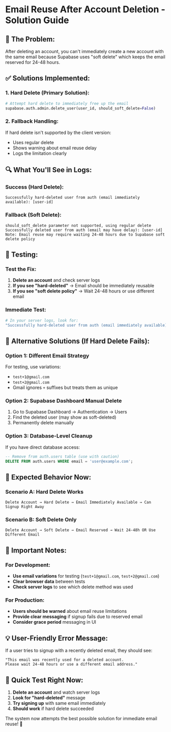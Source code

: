 # Email Reuse After Account Deletion - Solution Guide

## 🐛 **The Problem:**
After deleting an account, you can't immediately create a new account with the same email because Supabase uses "soft delete" which keeps the email reserved for 24-48 hours.

## ✅ **Solutions Implemented:**

### **1. Hard Delete (Primary Solution):**
```python
# Attempt hard delete to immediately free up the email
supabase.auth.admin.delete_user(user_id, should_soft_delete=False)
```

### **2. Fallback Handling:**
If hard delete isn't supported by the client version:
- Uses regular delete
- Shows warning about email reuse delay
- Logs the limitation clearly

## 🔍 **What You'll See in Logs:**

### **Success (Hard Delete):**
```
Successfully hard-deleted user from auth (email immediately available): [user-id]
```

### **Fallback (Soft Delete):**
```
should_soft_delete parameter not supported, using regular delete
Successfully deleted user from auth (email may have delay): [user-id]
Note: Email reuse may require waiting 24-48 hours due to Supabase soft delete policy
```

## 🧪 **Testing:**

### **Test the Fix:**
1. **Delete an account** and check server logs
2. **If you see "hard-deleted"** → Email should be immediately reusable
3. **If you see "soft delete policy"** → Wait 24-48 hours or use different email

### **Immediate Test:**
```bash
# In your server logs, look for:
"Successfully hard-deleted user from auth (email immediately available)"
```

## 🔄 **Alternative Solutions (If Hard Delete Fails):**

### **Option 1: Different Email Strategy**
For testing, use variations:
- `test+1@gmail.com`
- `test+2@gmail.com`
- Gmail ignores `+` suffixes but treats them as unique

### **Option 2: Supabase Dashboard Manual Delete**
1. Go to Supabase Dashboard → Authentication → Users
2. Find the deleted user (may show as soft-deleted)
3. Permanently delete manually

### **Option 3: Database-Level Cleanup**
If you have direct database access:
```sql
-- Remove from auth.users table (use with caution)
DELETE FROM auth.users WHERE email = 'user@example.com';
```

## 🎯 **Expected Behavior Now:**

### **Scenario A: Hard Delete Works**
```
Delete Account → Hard Delete → Email Immediately Available → Can Signup Right Away
```

### **Scenario B: Soft Delete Only**  
```
Delete Account → Soft Delete → Email Reserved → Wait 24-48h OR Use Different Email
```

## 🚨 **Important Notes:**

### **For Development:**
- **Use email variations** for testing (`test+1@gmail.com`, `test+2@gmail.com`)
- **Clear browser data** between tests
- **Check server logs** to see which delete method was used

### **For Production:**
- **Users should be warned** about email reuse limitations
- **Provide clear messaging** if signup fails due to reserved email
- **Consider grace period** messaging in UI

## 💡 **User-Friendly Error Message:**

If a user tries to signup with a recently deleted email, they should see:
```
"This email was recently used for a deleted account. 
Please wait 24-48 hours or use a different email address."
```

## 🔧 **Quick Test Right Now:**

1. **Delete an account** and watch server logs
2. **Look for "hard-deleted"** message
3. **Try signing up** with same email immediately
4. **Should work** if hard delete succeeded

The system now attempts the best possible solution for immediate email reuse! 🎉